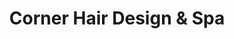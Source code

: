 ---
title: "Corner Hair Design & Spa"
url: /sand-lake/corner-hair-design-and-spa/
shop: hairdresser
---
